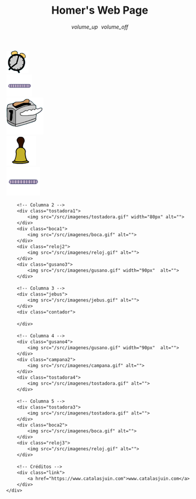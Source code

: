 <!DOCTYPE html>
<html lang="en">
<head>
    <meta charset="UTF-8">
    <meta http-equiv="X-UA-Compatible" content="IE=edge">
    <meta name="viewport" content="width=device-width, initial-scale=1.0">
    <meta name="author" content="Gerardo Catalas" />
    <meta name="copyright" content="https://www.catalasjuin.com" />
	<meta name="description" content="The world's greatest website.">
	<meta name="keywords" content="simpsons, homero, mr x, homer's web page, señor x, sitio web de homero">
    <meta property="og:url" content="https://www.catalasjuin.com/homerswebpage" />
    <meta property="og:type" content="website" />
    <meta property="og:title" content="Homer's Web Page | The world's greatest website" />
    <meta property="og:description" content="The world's greatest website." />
    <meta property="og:image" content="/src/imagenes/homero.jpg" />
    <link rel="stylesheet" href="/src/estilos.css" media="screen">
    <title>Homer's Web Page | The world's greatest website</title>
</head>
<body>
    <header>
        <audio src="/src/audio.mp3" loop controls style="display: none;" id="audio"></audio>
        <h1>Homer's Web Page</h1>
        <span onclick="document.getElementById('audio').play()"><i class="material-icons">volume_up</i></span>
        <span onclick="document.getElementById('audio').pause()" style="margin-left: 5px;"><i class="material-icons">volume_off</i></span>
    </header>  
    <div class="grid-container">
        <!-- Columna 1 -->
        <div class="reloj1">
            <img src="/src/imagenes/reloj.gif" alt="">
        </div>
        <div class="gusano1">
            <img src="/src/imagenes/gusano.gif" alt="">
        </div>
        <div class="tostadora2">
            <img src="/src/imagenes/tostadora.gif" alt="">
        </div>
        <div class="campana1">
            <img src="/src/imagenes/campana.gif" alt="">
        </div>
        <div class="gusano2">
            <img src="/src/imagenes/gusano.gif" width="90px"  alt="">
        </div>

        <!-- Columna 2 -->
        <div class="tostadora1">
            <img src="/src/imagenes/tostadora.gif" width="80px" alt="">
        </div>
        <div class="boca1">
            <img src="/src/imagenes/boca.gif" alt="">
        </div>
        <div class="reloj2">
            <img src="/src/imagenes/reloj.gif" alt="">
        </div>
        <div class="gusano3">
            <img src="/src/imagenes/gusano.gif" width="90px"  alt="">
        </div>

        <!-- Columna 3 -->
        <div class="jebus">
            <img src="/src/imagenes/jebus.gif" alt="">
        </div>
        <div class="contador">
            
        </div>

        <!-- Columna 4 -->
        <div class="gusano4">
            <img src="/src/imagenes/gusano.gif" width="90px"  alt="">
        </div>
        <div class="campana2">
            <img src="/src/imagenes/campana.gif" alt="">
        </div>
        <div class="tostadora4">
            <img src="/src/imagenes/tostadora.gif" alt="">
        </div>    

        <!-- Columna 5 -->
        <div class="tostadora3">
            <img src="/src/imagenes/tostadora.gif" alt="">
        </div>
        <div class="boca2">
            <img src="/src/imagenes/boca.gif" alt="">
        </div>
        <div class="reloj3">
            <img src="/src/imagenes/reloj.gif" alt="">
        </div>  
        
        <!-- Créditos -->
        <div class="link">
            <a href="https://www.catalasjuin.com">www.catalasjuin.com</a>
        </div>
    </div>
</body>
</html>